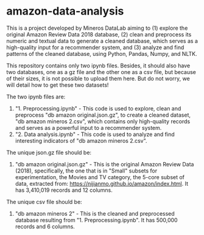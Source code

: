 # amazon-data-analysis
This is a project developed by Mineros DataLab aiming to (1) explore the original Amazon Review Data 2018 database, (2) clean and preprocess its numeric and textual data to generate a cleaned database, which serves as a high-quality input for a recommender system, and (3) analyze and find patterns of the cleaned database, using Python, Pandas, Numpy, and NLTK.

This repository contains only two ipynb files. Besides, it should also have two databases, one as a gz file and the other one as a csv file, but because of their sizes, it is not possible to upload them here. But do not worry, we will detail how to get these two datasets!

The two ipynb files are:
1. "1. Preprocessing.ipynb" - This code is used to explore, clean and preprocess "db amazon original.json.gz", to create a cleaned dataset, "db amazon mineros 2.csv", which contains only high-quality records and serves as a powerful input to a recommender system.
2. "2. Data analysis.ipynb" - This code is used to analyze and find interesting indicators of "db amazon mineros 2.csv".

The unique json.gz file should be:
1. "db amazon original.json.gz" - This is the original Amazon Review Data (2018), specifically, the one that is in "Small" subsets for experimentation, the Movies and TV category, the 5-core subset of data, extracted from: https://nijianmo.github.io/amazon/index.html. It has 3,410,019 records and 12 columns.

The unique csv file should be:
1. "db amazon mineros 2" - This is the cleaned and preprocessed database resulting from "1. Preprocessing.ipynb". It has 500,000 records and 6 columns.
